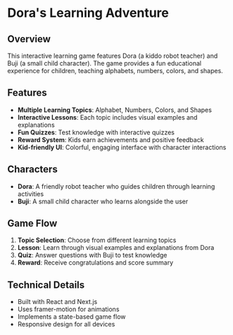 # Dora's Learning Adventure

## Overview
This interactive learning game features Dora (a kiddo robot teacher) and Buji (a small child character). 
The game provides a fun educational experience for children, teaching alphabets, numbers, colors, and shapes.

## Features
- **Multiple Learning Topics**: Alphabet, Numbers, Colors, and Shapes
- **Interactive Lessons**: Each topic includes visual examples and explanations
- **Fun Quizzes**: Test knowledge with interactive quizzes
- **Reward System**: Kids earn achievements and positive feedback
- **Kid-friendly UI**: Colorful, engaging interface with character interactions

## Characters
- **Dora**: A friendly robot teacher who guides children through learning activities
- **Buji**: A small child character who learns alongside the user

## Game Flow
1. **Topic Selection**: Choose from different learning topics
2. **Lesson**: Learn through visual examples and explanations from Dora
3. **Quiz**: Answer questions with Buji to test knowledge
4. **Reward**: Receive congratulations and score summary

## Technical Details
- Built with React and Next.js
- Uses framer-motion for animations
- Implements a state-based game flow
- Responsive design for all devices 